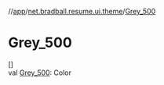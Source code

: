 //[app](../../index.md)/[net.bradball.resume.ui.theme](index.md)/[Grey_500](-grey_500.md)

# Grey_500

[]\
val [Grey_500](-grey_500.md): Color
